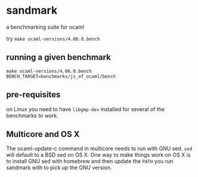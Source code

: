 # sandmark

a benchmarking suite for ocaml

try `make ocaml-versions/4.06.0.bench`


## running a given benchmark

`make ocaml-versions/4.06.0.bench BENCH_TARGET=benchmarks/js_of_ocaml/bench`

## pre-requisites

on Linux you need to have `libgmp-dev` installed for several of the benchmarks to work. 

## Multicore and OS X

The ocaml-update-c command in multicore needs to run with GNU sed. `sed` will default to a BSD sed on OS X. One way to make things work on OS X is to install GNU sed with homebrew and then update the `PATH` you run sandmark with to pick up the GNU version. 


